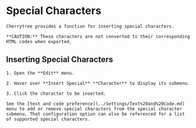 
# Special Characters


	Cherrytree provides a function for inserting special characters.
	
	**CAUTION:** These characters are not converted to their corresponding HTML codes when exported.

 ## Inserting Special Characters

	1. Open the **Edit** menu.

	2. Hover over **Insert Special** **Character** to display its submenu.

	3. Click the character to be inserted.

	See the [text and code preference](../Settings/Text%20and%20Code.md) menu to add or remove special characters from the special character submenu. That configuration option can also be referenced for a list of supported special characters.
